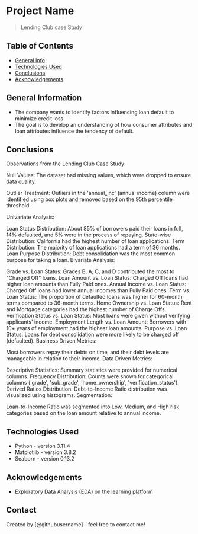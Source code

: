 # Project Name
> Lending Club case Study


## Table of Contents
* [General Info](#general-information)
* [Technologies Used](#technologies-used)
* [Conclusions](#conclusions)
* [Acknowledgements](#acknowledgements)

<!-- You can include any other section that is pertinent to your problem -->

## General Information
- The company wants to identify factors influencing loan default to minimize credit loss.
- The goal is to develop an understanding of how consumer attributes and loan attributes influence the tendency of default.


<!-- You don't have to answer all the questions - just the ones relevant to your project. -->

## Conclusions
Observations from the Lending Club Case Study:

Null Values: The dataset had missing values, which were dropped to ensure data quality.

Outlier Treatment: Outliers in the 'annual_inc' (annual income) column were identified using box plots and removed based on the 95th percentile threshold.

Univariate Analysis:

Loan Status Distribution: About 85% of borrowers paid their loans in full, 14% defaulted, and 5% were in the process of repaying.
State-wise Distribution: California had the highest number of loan applications.
Term Distribution: The majority of loan applications had a term of 36 months.
Loan Purpose Distribution: Debt consolidation was the most common purpose for taking a loan.
Bivariate Analysis:

Grade vs. Loan Status: Grades B, A, C, and D contributed the most to "Charged Off" loans.
Loan Amount vs. Loan Status: Charged Off loans had higher loan amounts than Fully Paid ones.
Annual Income vs. Loan Status: Charged Off loans had lower annual incomes than Fully Paid ones.
Term vs. Loan Status: The proportion of defaulted loans was higher for 60-month terms compared to 36-month terms.
Home Ownership vs. Loan Status: Rent and Mortgage categories had the highest number of Charge Offs.
Verification Status vs. Loan Status: Most loans were given without verifying applicants' income.
Employment Length vs. Loan Amount: Borrowers with 10+ years of employment had the highest loan amounts.
Purpose vs. Loan Status: Loans for debt consolidation were more likely to be charged off (defaulted).
Business Driven Metrics:

Most borrowers repay their debts on time, and their debt levels are manageable in relation to their income.
Data Driven Metrics:

Descriptive Statistics: Summary statistics were provided for numerical columns.
Frequency Distribution: Counts were shown for categorical columns ('grade', 'sub_grade', 'home_ownership', 'verification_status').
Derived Ratios Distribution: Debt-to-Income Ratio distribution was visualized using histograms.
Segmentation:

Loan-to-Income Ratio was segmented into Low, Medium, and High risk categories based on the loan amount relative to annual income.


## Technologies Used
- Python - version 3.11.4
- Matplotlib - version 3.8.2
- Seaborn - version 0.13.2

## Acknowledgements
- Exploratory Data Analysis (EDA) on the learning platform

## Contact
Created by [@githubusername] - feel free to contact me!

